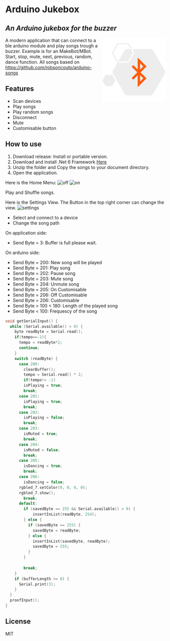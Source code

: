 ﻿# Arduino Jukebox
## _An Arduino jukebox for the buzzer_

<img align="right" src="https://github.com/Meyn1/ArduinoJukebox/blob/fb8abed79ec5bae5f405fef367865005b90603e3/ArduinoJukebox/logo.png" alt="logo" width="200"/>

A modern application that can connect to a ble arduino module and play songs trough a buzzer.
Example is for an MakeBot/MBot. Start, stop, mute, next, previous, random, dance function.
All songs based on https://github.com/robsoncouto/arduino-songs


## Features
- Scan devices 
- Play songs
- Play random songs
- Disconnect
- Mute
- Customisable button

## How to use

1. Download release: Install or portable version.
2. Download and install .Net 6 Framework [Here](https://dotnet.microsoft.com/en-us/download/dotnet/6.0)
3. Unzip the folder and Copy the songs to your document directory.
4. Open the application.

Here is the Home Menu:
![off](https://user-images.githubusercontent.com/70847870/210411190-4f1ddb70-4357-4003-b413-37e12512288c.png)
![on](https://user-images.githubusercontent.com/70847870/210411558-14107b51-67f5-429b-99ec-3bb05f78641b.png)

Play and Shuffle songs.


Here is the Settings View. The Button in the top right corner can change the view.
![settings](https://user-images.githubusercontent.com/70847870/210412074-cd1280ed-2379-430c-99e2-d136dc152f8d.png)
- Select and connect to a device
- Change the song path

On application side:
- Send Byte = 3: Buffer is full please wait.

On arduino side:
- Send Byte = 200: New song will be played
- Send Byte = 201: Play song
- Send Byte = 202: Pause song
- Send Byte = 203: Mute song
- Send Byte = 204: Unmute song
- Send Byte = 205: On Customisable
- Send Byte = 206: Off Customisable
- Send Byte = 206: Customisable
- Send Byte > 100 < 180: Length of the played song
- Send Byte < 100: Frequescy of the song

```c++
void getSerialInput() {
  while (Serial.available() > 0) {
    byte readByte = Serial.read();
    if(tempo==-1){
      tempo = readByte*2;
      continue;
    }
    switch (readByte) {
      case 200:
        clearBuffer();
        tempo = Serial.read() * 2;
        if(tempo!= -1)
        isPlaying = true;
        break;
      case 201:
        isPlaying = true;
        break;
      case 202:
        isPlaying = false;
        break;
      case 203:
        isMuted = true;
        break;
      case 204:
        isMuted = false;
        break;
      case 205:
        isDancing = true;
        break;
      case 206:
        isDancing = false;
      rgbled_7.setColor(0, 0, 0, 0);
      rgbled_7.show();
        break;
      default:
        if (savedByte == 255 && Serial.available() > 0) {
            insertInList(readByte, 254);
        } else {
          if (savedByte == 255) {
            savedByte = readByte;
          } else {
            insertInList(savedByte, readByte);
            savedByte = 255;
          }
        }

        break;
    }
    if (bufferLength >= 8) {
      Serial.print(3);
    }
  }
  proofInput();
}
```
## License

MIT
